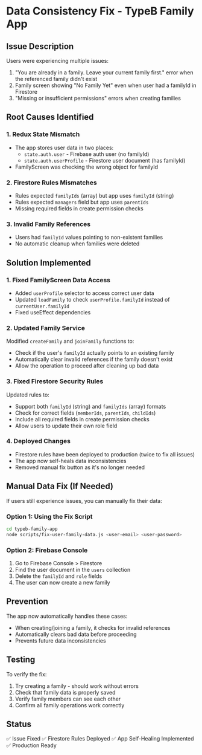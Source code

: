# Data Consistency Fix - TypeB Family App

## Issue Description
Users were experiencing multiple issues:
1. "You are already in a family. Leave your current family first." error when the referenced family didn't exist
2. Family screen showing "No Family Yet" even when user had a familyId in Firestore
3. "Missing or insufficient permissions" errors when creating families

## Root Causes Identified

### 1. Redux State Mismatch
- The app stores user data in two places:
  - `state.auth.user` - Firebase auth user (no familyId)
  - `state.auth.userProfile` - Firestore user document (has familyId)
- FamilyScreen was checking the wrong object for familyId

### 2. Firestore Rules Mismatches
- Rules expected `familyIds` (array) but app uses `familyId` (string)
- Rules expected `managers` field but app uses `parentIds`
- Missing required fields in create permission checks

### 3. Invalid Family References
- Users had `familyId` values pointing to non-existent families
- No automatic cleanup when families were deleted

## Solution Implemented

### 1. Fixed FamilyScreen Data Access
- Added `userProfile` selector to access correct user data
- Updated `loadFamily` to check `userProfile.familyId` instead of `currentUser.familyId`
- Fixed useEffect dependencies

### 2. Updated Family Service
Modified `createFamily` and `joinFamily` functions to:
- Check if the user's `familyId` actually points to an existing family
- Automatically clear invalid references if the family doesn't exist
- Allow the operation to proceed after cleaning up bad data

### 3. Fixed Firestore Security Rules
Updated rules to:
- Support both `familyId` (string) and `familyIds` (array) formats
- Check for correct fields (`memberIds`, `parentIds`, `childIds`)
- Include all required fields in create permission checks
- Allow users to update their own role field

### 4. Deployed Changes
- Firestore rules have been deployed to production (twice to fix all issues)
- The app now self-heals data inconsistencies
- Removed manual fix button as it's no longer needed

## Manual Data Fix (If Needed)

If users still experience issues, you can manually fix their data:

### Option 1: Using the Fix Script
```bash
cd typeb-family-app
node scripts/fix-user-family-data.js <user-email> <user-password>
```

### Option 2: Firebase Console
1. Go to Firebase Console > Firestore
2. Find the user document in the `users` collection
3. Delete the `familyId` and `role` fields
4. The user can now create a new family

## Prevention
The app now automatically handles these cases:
- When creating/joining a family, it checks for invalid references
- Automatically clears bad data before proceeding
- Prevents future data inconsistencies

## Testing
To verify the fix:
1. Try creating a family - should work without errors
2. Check that family data is properly saved
3. Verify family members can see each other
4. Confirm all family operations work correctly

## Status
✅ Issue Fixed
✅ Firestore Rules Deployed
✅ App Self-Healing Implemented
✅ Production Ready